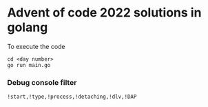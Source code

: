 
# Advent of code 2022 solutions in golang

To execute the code

```
cd <day number>
go run main.go
```

### Debug console filter

```
!start,!type,!process,!detaching,!dlv,!DAP
```


